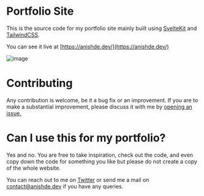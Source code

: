 # Portfolio Site

This is the source code for my portfolio site mainly built using [SvelteKit](https://kit.svelte.dev/) and [TailwindCSS](https://tailwindcss.com/).

You can see it live at [https://anishde.dev/](https://anishde.dev/)

![image](https://user-images.githubusercontent.com/63192115/148372497-7a9bde56-0db6-400b-8cad-0a991dc6619a.png)

# Contributing

Any contribution is welcome, be it a bug fix or an improvement. If you are to make a substantial improvement, please discuss it with me by [opening an issue.](https://github.com/AnishDe12020/portfolio/issues/new/choose)

# Can I use this for my portfolio?

Yes and no. You are free to take inspiration, check out the code, and even copy down the code for something you like but please do not create a copy of the whole website.

You can reach out to me on [Twitter](https://twitter.com/AnishDe12020) or send me a mail on [contact@anishde.dev](mailto:contact@anishde.dev) if you have any queries.
